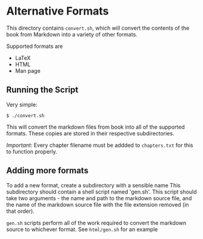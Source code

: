 # Alternative Formats
This directory contains `convert.sh`, which will convert the contents of the book from
Markdown into a variety of other formats.

Supported formats are

 - LaTeX
 - HTML
 - Man page

## Running the Script

Very simple:

    $ ./convert.sh

This will convert the markdown files from book into all of the supported formats.
These copies are stored in their respective subdirectories.

_Important_: Every chapter filename must be addded to `chapters.txt` for this to
function properly.

## Adding more formats

To add a new format, create a subdirectory with a sensible name
This subdirectory should contain a shell script
named 'gen.sh'. This script should take two
arguments - the name and path to the markdown source file,
and the name of the markdown source file with the
file extension removed (in that order).

`gen.sh` scripts perform all of the work required to convert
the markdown source to whichever format. See `html/gen.sh` for
an example